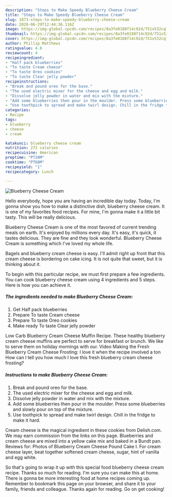 ```yaml
---
description: "Steps to Make Speedy Blueberry Cheese Cream"
title: "Steps to Make Speedy Blueberry Cheese Cream"
slug: 1873-steps-to-make-speedy-blueberry-cheese-cream
date: 2020-06-29T12:44:36.116Z
image: https://img-global.cpcdn.com/recipes/8a3fe0188f14c92d/751x532cq70/blueberry-cheese-cream-recipe-main-photo.jpg
thumbnail: https://img-global.cpcdn.com/recipes/8a3fe0188f14c92d/751x532cq70/blueberry-cheese-cream-recipe-main-photo.jpg
cover: https://img-global.cpcdn.com/recipes/8a3fe0188f14c92d/751x532cq70/blueberry-cheese-cream-recipe-main-photo.jpg
author: Phillip Matthews
ratingvalue: 4.6
reviewcount: 4
recipeingredient:
- "Half pack blueberries"
- "To taste Cream cheese"
- "To taste Oreo cookies"
- "To taste Clear jelly powder"
recipeinstructions:
- "Break and pound oreo for the base."
- "The used electric mixer for the cheese and egg and milk."
- "Dissolve jelly powder in water and mix with the mixture."
- "Add some blueberries then pour in the moulder. Press some blueberries and slowly pour on top of the mixture."
- "Use toothpick to spread and make twirl design. Chill in the fridge to make it hard."
categories:
- Recipe
tags:
- blueberry
- cheese
- cream

katakunci: blueberry cheese cream 
nutrition: 272 calories
recipecuisine: American
preptime: "PT20M"
cooktime: "PT60M"
recipeyield: "1"
recipecategory: Lunch

---
```



![Blueberry Cheese Cream](https://img-global.cpcdn.com/recipes/8a3fe0188f14c92d/751x532cq70/blueberry-cheese-cream-recipe-main-photo.jpg)

Hello everybody, hope you are having an incredible day today. Today, I'm gonna show you how to make a distinctive dish, blueberry cheese cream. It is one of my favorites food recipes. For mine, I'm gonna make it a little bit tasty. This will be really delicious.

Blueberry Cheese Cream is one of the most favored of current trending meals on earth. It's enjoyed by millions every day. It's easy, it's quick, it tastes delicious. They are fine and they look wonderful. Blueberry Cheese Cream is something which I've loved my whole life.

Bagels and blueberry cream cheese is easy. I&#39;ll admit right up front that this cream cheese is bordering on cake icing. It is not quite that sweet, but it is thinking about it.


To begin with this particular recipe, we must first prepare a few ingredients. You can cook blueberry cheese cream using 4 ingredients and 5 steps. Here is how you can achieve it.

<!--inarticleads1-->

##### The ingredients needed to make Blueberry Cheese Cream:

1. Get Half pack blueberries
1. Prepare To taste Cream cheese
1. Prepare To taste Oreo cookies
1. Make ready To taste Clear jelly powder


Low Carb Blueberry Cream Cheese Muffin Recipe. These healthy blueberry cream cheese muffins are perfect to serve for breakfast or brunch. We like to serve them on holiday mornings with our. Video Making the Fresh Blueberry Cream Cheese Frosting: I love it when the recipe involved a ton How can I tell you how much I love this fresh blueberry cream cheese frosting? 

<!--inarticleads2-->

##### Instructions to make Blueberry Cheese Cream:

1. Break and pound oreo for the base.
1. The used electric mixer for the cheese and egg and milk.
1. Dissolve jelly powder in water and mix with the mixture.
1. Add some blueberries then pour in the moulder. Press some blueberries and slowly pour on top of the mixture.
1. Use toothpick to spread and make twirl design. Chill in the fridge to make it hard.


Cream cheese is the magical ingredient in these cookies from Delish.com. We may earn commission from the links on this page. Blueberries and cream cheese are mixed into a yellow cake mix and baked in a Bundt pan. Reviews for: Photos of Blueberry Cream Cheese Pound Cake I. For cream cheese layer, beat together softened cream cheese, sugar, hint of vanilla and egg white. 

So that's going to wrap it up with this special food blueberry cheese cream recipe. Thanks so much for reading. I'm sure you can make this at home. There is gonna be more interesting food at home recipes coming up. Remember to bookmark this page on your browser, and share it to your family, friends and colleague. Thanks again for reading. Go on get cooking!
